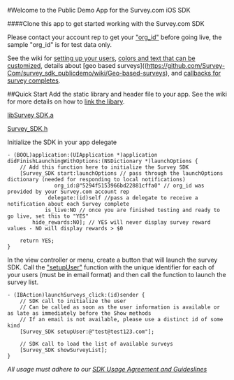 #Welcome to the Public Demo App for the Survey.com iOS SDK

####Clone this app to get started working with the Survey.com SDK

Please contact your account rep to get your ["org_id"](https://github.com/Survey-Com/survey_sdk_publicdemo/wiki/Getting-an-org_id) before going live, the sample "org_id" is for test data only.

See the wiki for [setting up your users](https://github.com/Survey-Com/survey_sdk_publicdemo/wiki/Connecting-your-users), [colors and text that can be customized](https://github.com/Survey-Com/survey_sdk_publicdemo/wiki/Customization), details about [geo based surveys]((https://github.com/Survey-Com/survey_sdk_publicdemo/wiki/Geo-based-surveys), and [callbacks for survey completes](https://github.com/Survey-Com/survey_sdk_publicdemo/wiki/Implementing-callbacks-when-surveys-finish).

##Quick Start
Add the static library and header file to your app.  See the wiki for more details on how to [link the libary](https://github.com/Survey-Com/survey_sdk_publicdemo/wiki/Adding-the-library-to-your-project).

[libSurvey SDK.a](https://github.com/Survey-Com/survey_sdk_publicdemo/blob/master/libSurvey%20SDK.a?raw=true)

[Survey_SDK.h](https://raw.github.com/Survey-Com/survey_sdk_publicdemo/master/Survey%20SDK%20Demo/Survey_SDK.h)

Initialize the SDK in your app delegate

	- (BOOL)application:(UIApplication *)application didFinishLaunchingWithOptions:(NSDictionary *)launchOptions {
    	// Add this function here to initialize the Survey SDK
    	[Survey_SDK start:launchOptions // pass through the launchOptions dictionary (needed for responding to local notifications)
        	       org_id:@"5294f5153966bd22881cffa0" // org_id was provided by your Survey.com account rep
            	 delegate:(id)self //pass a delegate to receive a notification about each Survey complete
              	is_live:NO // once you are finished testing and ready to go live, set this to "YES"
         	hide_rewards:NO]; // YES will never display survey reward values - NO will display rewards > $0
    
    	return YES;
	}

In the view controller or menu, create a button that will launch the survey SDK.  Call the ["setupUser"](https://github.com/Survey-Com/survey_sdk_publicdemo/wiki/Connecting-your-users) function with the unique identifier for each of your users (must be in email format) and then call the function to launch the survey list.

	- (IBAction)launchSurveys_click:(id)sender {
    	// SDK call to initialize the user
    	// Can be called as soon as the user information is available or as late as immediately before the Show methods
    	// If an email is not available, please use a distinct id of some kind
    	[Survey_SDK setupUser:@"test@test123.com"];
    
    	// SDK call to load the list of available surveys
    	[Survey_SDK showSurveyList];
	}

_All usage must adhere to our [SDK Usage Agreement and Guideslines](https://github.com/Survey-Com/survey_sdk_publicdemo/wiki/SDK-Usage-Agreement)_